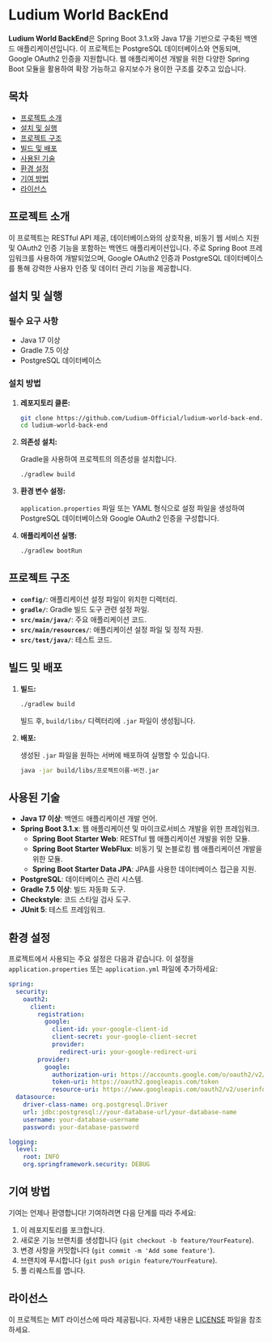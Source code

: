 # Ludium World BackEnd

**Ludium World BackEnd**은 Spring Boot 3.1.x와 Java 17을 기반으로 구축된 백엔드 애플리케이션입니다. 이 프로젝트는 PostgreSQL 데이터베이스와 연동되며, Google OAuth2 인증을 지원합니다. 웹 애플리케이션 개발을 위한 다양한 Spring Boot 모듈을 활용하여 확장 가능하고 유지보수가 용이한 구조를 갖추고 있습니다.

## 목차

- [프로젝트 소개](#프로젝트-소개)
- [설치 및 실행](#설치-및-실행)
- [프로젝트 구조](#프로젝트-구조)
- [빌드 및 배포](#빌드-및-배포)
- [사용된 기술](#사용된-기술)
- [환경 설정](#환경-설정)
- [기여 방법](#기여-방법)
- [라이선스](#라이선스)

## 프로젝트 소개

이 프로젝트는 RESTful API 제공, 데이터베이스와의 상호작용, 비동기 웹 서비스 지원 및 OAuth2 인증 기능을 포함하는 백엔드 애플리케이션입니다. 주로 Spring Boot 프레임워크를 사용하여 개발되었으며, Google OAuth2 인증과 PostgreSQL 데이터베이스를 통해 강력한 사용자 인증 및 데이터 관리 기능을 제공합니다.

## 설치 및 실행

### 필수 요구 사항

- Java 17 이상
- Gradle 7.5 이상
- PostgreSQL 데이터베이스

### 설치 방법

1. **레포지토리 클론:**

   ```bash
   git clone https://github.com/Ludium-Official/ludium-world-back-end.git
   cd ludium-world-back-end
   ```

2. **의존성 설치:**

   Gradle을 사용하여 프로젝트의 의존성을 설치합니다.

   ```bash
   ./gradlew build
   ```

3. **환경 변수 설정:**

   `application.properties` 파일 또는 YAML 형식으로 설정 파일을 생성하여 PostgreSQL 데이터베이스와 Google OAuth2 인증을 구성합니다.

4. **애플리케이션 실행:**

   ```bash
   ./gradlew bootRun
   ```

## 프로젝트 구조

- **`config/`**: 애플리케이션 설정 파일이 위치한 디렉터리.
- **`gradle/`**: Gradle 빌드 도구 관련 설정 파일.
- **`src/main/java/`**: 주요 애플리케이션 코드.
- **`src/main/resources/`**: 애플리케이션 설정 파일 및 정적 자원.
- **`src/test/java/`**: 테스트 코드.

## 빌드 및 배포

1. **빌드:**

   ```bash
   ./gradlew build
   ```

   빌드 후, `build/libs/` 디렉터리에 `.jar` 파일이 생성됩니다.

2. **배포:**

   생성된 `.jar` 파일을 원하는 서버에 배포하여 실행할 수 있습니다.

   ```bash
   java -jar build/libs/프로젝트이름-버전.jar
   ```

## 사용된 기술

- **Java 17 이상**: 백엔드 애플리케이션 개발 언어.
- **Spring Boot 3.1.x**: 웹 애플리케이션 및 마이크로서비스 개발을 위한 프레임워크.
  - **Spring Boot Starter Web**: RESTful 웹 애플리케이션 개발을 위한 모듈.
  - **Spring Boot Starter WebFlux**: 비동기 및 논블로킹 웹 애플리케이션 개발을 위한 모듈.
  - **Spring Boot Starter Data JPA**: JPA를 사용한 데이터베이스 접근을 지원.
- **PostgreSQL**: 데이터베이스 관리 시스템.
- **Gradle 7.5 이상**: 빌드 자동화 도구.
- **Checkstyle**: 코드 스타일 검사 도구.
- **JUnit 5**: 테스트 프레임워크.

## 환경 설정

프로젝트에서 사용되는 주요 설정은 다음과 같습니다. 이 설정을 `application.properties` 또는 `application.yml` 파일에 추가하세요:

```yaml
spring:
  security:
    oauth2:
      client:
        registration:
          google:
            client-id: your-google-client-id
            client-secret: your-google-client-secret
            provider:
              redirect-uri: your-google-redirect-uri
        provider:
          google:
            authorization-uri: https://accounts.google.com/o/oauth2/v2/auth
            token-uri: https://oauth2.googleapis.com/token
            resource-uri: https://www.googleapis.com/oauth2/v2/userinfo
  datasource:
    driver-class-name: org.postgresql.Driver
    url: jdbc:postgresql://your-database-url/your-database-name
    username: your-database-username
    password: your-database-password

logging:
  level:
    root: INFO
    org.springframework.security: DEBUG
```

## 기여 방법

기여는 언제나 환영합니다! 기여하려면 다음 단계를 따라 주세요:

1. 이 레포지토리를 포크합니다.
2. 새로운 기능 브랜치를 생성합니다 (`git checkout -b feature/YourFeature`).
3. 변경 사항을 커밋합니다 (`git commit -m 'Add some feature'`).
4. 브랜치에 푸시합니다 (`git push origin feature/YourFeature`).
5. 풀 리퀘스트를 엽니다.

## 라이선스

이 프로젝트는 MIT 라이선스에 따라 제공됩니다. 자세한 내용은 [LICENSE](LICENSE) 파일을 참조하세요.
